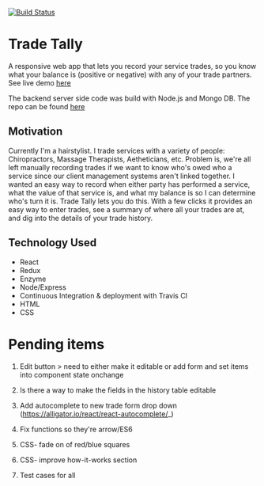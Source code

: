 [![Build Status](https://travis-ci.org/oneEyedBunny/Trade-Tally-Client.svg?branch=master)](https://travis-ci.org/oneEyedBunny/Trade-Tally-Client)

# Trade Tally
A responsive web app that lets you record your service trades, so you know what your balance is (positive or negative) with any of your trade partners. See live demo [here](https://trade-tally-client.herokuapp.com/)

The backend server side code was build with Node.js and Mongo DB. The repo can be found [here](https://github.com/oneEyedBunny/Trade-Tally-Server)

## Motivation
Currently I'm a hairstylist. I trade services with a variety of people: Chiropractors, Massage Therapists, Aetheticians, etc. Problem is, we're all left manually recording trades if we want to know who's owed who a service since our client management systems aren't linked together. I wanted an easy way to record when either party has performed a service, what the value of that service is, and what my balance is so I can determine who's turn it is. Trade Tally lets you do this. With a few clicks it provides an easy way to enter trades, see a summary of where all your trades are at, and dig into the details of your trade history.

## Technology Used
- React
- Redux
- Enzyme
- Node/Express
- Continuous Integration & deployment with Travis CI
- HTML
- CSS

# Pending items
1. Edit button > need to either make it editable or add form and set items into component state onchange
1. Is there a way to make the fields in the history table editable
1. Add autocomplete to new trade form drop down (https://alligator.io/react/react-autocomplete/_)
1. Fix functions so they're arrow/ES6

1. CSS- fade on of red/blue squares
1. CSS- improve how-it-works section

1. Test cases for all
